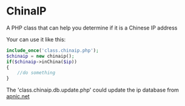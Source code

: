 # ChinaIP
A PHP class that can help you determine if it is a Chinese IP address


Your can use it like this:
```php
include_once('class.chinaip.php');
$chinaip = new chinaip();
if($chinaip->inChina($ip))
{
	//do something
}
```

The 'class.chinaip.db.update.php' could update the ip database from [apnic.net](http://ftp.apnic.net/apnic/stats/apnic/delegated-apnic-latest)